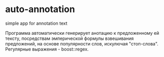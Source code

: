 # auto-annotation
simple app for annotation text

Программа автоматически генерирует анотацию к предложенному ей тексту, посредствам эмперической формулы взвешивания предложений, на основе популярности слов, искулючая "стоп-слова".
Регулярные выражения - boost::regex.
